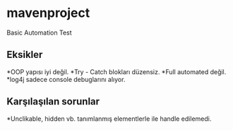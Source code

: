 # mavenproject
 Basic Automation Test

## Eksikler
 *OOP yapısı iyi değil.
 *Try - Catch blokları düzensiz.
 *Full automated değil.
 *log4j sadece console debuglarını alıyor.

## Karşılaşılan sorunlar
 *Unclikable, hidden vb. tanımlanmış elementlerle ile handle edilemedi.


